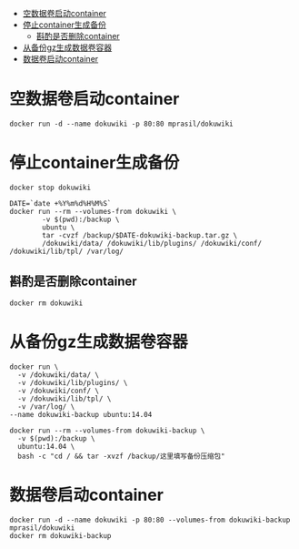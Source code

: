 <!-- TOC -->

- [空数据卷启动container](#空数据卷启动container)
- [停止container生成备份](#停止container生成备份)
    - [斟酌是否删除container](#斟酌是否删除container)
- [从备份gz生成数据卷容器](#从备份gz生成数据卷容器)
- [数据卷启动container](#数据卷启动container)

<!-- /TOC -->

# 空数据卷启动container
```
docker run -d --name dokuwiki -p 80:80 mprasil/dokuwiki
```

# 停止container生成备份
```
docker stop dokuwiki

DATE=`date +%Y%m%d%H%M%S`
docker run --rm --volumes-from dokuwiki \
        -v $(pwd):/backup \
        ubuntu \
        tar -cvzf /backup/$DATE-dokuwiki-backup.tar.gz \
        /dokuwiki/data/ /dokuwiki/lib/plugins/ /dokuwiki/conf/ /dokuwiki/lib/tpl/ /var/log/
```

## 斟酌是否删除container
```
docker rm dokuwiki
```

# 从备份gz生成数据卷容器
```
docker run \
  -v /dokuwiki/data/ \
  -v /dokuwiki/lib/plugins/ \
  -v /dokuwiki/conf/ \
  -v /dokuwiki/lib/tpl/ \
  -v /var/log/ \
--name dokuwiki-backup ubuntu:14.04

docker run --rm --volumes-from dokuwiki-backup \
  -v $(pwd):/backup \
  ubuntu:14.04 \
  bash -c "cd / && tar -xvzf /backup/这里填写备份压缩包"
```

# 数据卷启动container
```
docker run -d --name dokuwiki -p 80:80 --volumes-from dokuwiki-backup mprasil/dokuwiki
docker rm dokuwiki-backup
```
